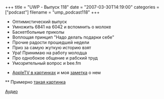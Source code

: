 +++
title = "UWP - Выпуск 118"
date = "2007-03-30T14:19:00"
categories = ["podcast"]
filename = "ump_podcast118"
+++


- Оптимистический выпуск
- Умножить 6841 на 6042 и вспомнить о молоке
- Баскетбольные приколы
- Воплощая принцип "Надо делaть подарки себе"
- Прочие радости прошедшей недели
- Приз за самую жуткую историю взят
- Ура! Принимаю на работу молодца
- Про однобокое общение и рабский труд
- Умозрительный вопрос и bee.fm


* [AppleTV в картинках](http://picasaweb.google.com/umputun/AppleTV) и моя [заметка](http://www.habrahabr.ru/blog/apple/7915.html) о нем

** Примерно [такая картинка](http://picasaweb.google.com/umputun/SonyHDTV)

[Аудио](https://podcast.umputun.com/media/ump_podcast118.mp3)
<audio src="https://podcast.umputun.com/media/ump_podcast118.mp3" preload="none">